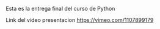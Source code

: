 Esta es la entrega final del curso de Python

Link del video presentacion
https://vimeo.com/1107899179
